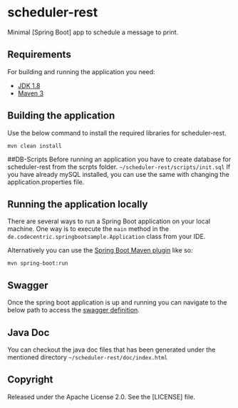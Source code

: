 # scheduler-rest

Minimal [Spring Boot] app to schedule a message to print.

## Requirements

For building and running the application you need:

- [JDK 1.8](http://www.oracle.com/technetwork/java/javase/downloads/jdk8-downloads-2133151.html)
- [Maven 3](https://maven.apache.org)

## Building the application
Use the below command to install the required libraries for scheduler-rest.

```shell
mvn clean install
```

##DB-Scripts
Before running an application you have to create database for scheduler-rest from the scrpts folder.
```~/scheduler-rest/scripts/init.sql```
If you have already mySQL installed, you can use the same with changing the application.properties file.


## Running the application locally

There are several ways to run a Spring Boot application on your local machine. One way is to execute the `main` method in the `de.codecentric.springbootsample.Application` class from your IDE.

Alternatively you can use the [Spring Boot Maven plugin](https://docs.spring.io/spring-boot/docs/current/reference/html/build-tool-plugins-maven-plugin.html) like so:

```shell
mvn spring-boot:run
```

## Swagger
Once the spring boot application is up and running you can navigate to the below path to access the [swagger definition](http://localhost:8080/swagger-ui.html#/).

## Java Doc
You can checkout the java doc files that has been generated under the mentioned directory
```~/scheduler-rest/doc/index.html```


## Copyright
Released under the Apache License 2.0. See the [LICENSE] file.

